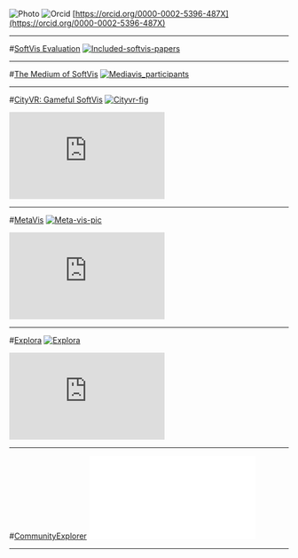 ![Photo](%assets_url%/files/86/faed2q78ulf9uo7z24u9kceq9a59r5/merino_small2.png)
![Orcid](%assets_url%/files/4e/j61k13l5t30er56vzqwap5iqgfvcws/my_orcid_qrcode.png)
[https://orcid.org/0000-0002-5396-487X](https://orcid.org/0000-0002-5396-487X)

---
#[SoftVis Evaluation](%base_url%/research/softvis-eval)
[![Included-softvis-papers](%assets_url%/files/a7/4jks8qg2s054hx2wpylktppk00nu95/software-visualizatio-review.png)](%base_url%/research/softvis-eval)


---
#[The Medium of SoftVis](%base_url%/research/mediavis)
[![Mediavis_participants](%assets_url%/files/8b/6uwsk9q1a5bm5frnhxa0d198mye711/media.png)](%base_url%/research/mediavis)


---
#[CityVR: Gameful SoftVis](%base_url%/research/cityvr)
[![Cityvr-fig](%assets_url%/files/e3/mwop9j6zzv1spkcw8y4y3lp071i3tl/cityvr.png)](%base_url%/research/cityvr)

<iframe width="280" height="157" src="https://www.youtube.com/embed/R0C-HMAtgnk?rel=0" frameborder="0" gesture="media" allow="encrypted-media" allowfullscreen></iframe>


---
#[MetaVis](%base_url%/research/meta-vis)
[![Meta-vis-pic](%assets_url%/files/9f/h7mw76vjcvu2l6i57orudxpbch8v3l/examples.png)](%base_url%/research/meta-vis)

<iframe width="280" height="157" src="https://www.youtube.com/embed/jhiwdlRl3Bg?rel=0" frameborder="0" gesture="media" allow="encrypted-media" allowfullscreen></iframe>


---
#[Explora](%base_url%/research/explora)
[![Explora](%assets_url%/files/a0/vw6pc1bv64x8d0azphmk1y8gdouans/polygrid.png)](%base_url%/research/explora)

<iframe width="280" height="157" src="https://www.youtube.com/embed/aeTqx5pqgnA?rel=0" frameborder="0" gesture="media" allow="encrypted-media" allowfullscreen></iframe>

---
#[CommunityExplorer](%base_url%/research/CommunityExplorer)
[![/download/merino/CommunityExplorer/collaboration-iwst-2016.html](/download/merino/CommunityExplorer/collaboration-iwst-2016.html)](%base_url%/research/CommunityExplorer)

---
